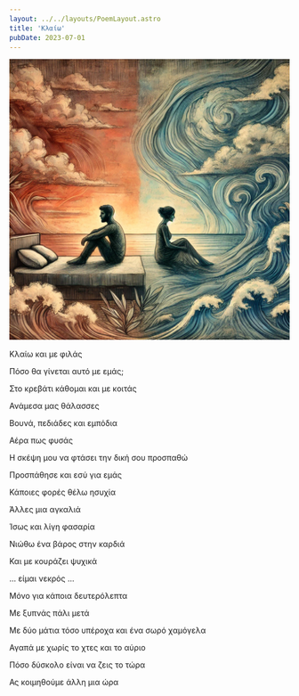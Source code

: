 ```yaml
---
layout: ../../layouts/PoemLayout.astro
title: 'Κλαίω'
pubDate: 2023-07-01
---
```

![An image of a couple looking at each other, one sitting on a bed and the other on a wave.](../../images/klaiw.webp)

Κλαίω και με φιλάς

Πόσο θα γίνεται αυτό με εμάς;

Στο κρεβάτι κάθομαι και με κοιτάς

Ανάμεσα μας θάλασσες

Βουνά, πεδιάδες και εμπόδια

Αέρα πως φυσάς

Η σκέψη μου να φτάσει την δική σου προσπαθώ

Προσπάθησε και εσύ για εμάς

Κάποιες φορές θέλω ησυχία

Άλλες μια αγκαλιά

Ίσως και λίγη φασαρία

Νιώθω ένα βάρος στην καρδιά

Και με κουράζει ψυχικά

... είμαι νεκρός ...

Μόνο για κάποια δευτερόλεπτα

Με ξυπνάς πάλι μετά

Με δύο μάτια τόσο υπέροχα και ένα σωρό χαμόγελα

Αγαπά με χωρίς το χτες και το αύριο

Πόσο δύσκολο είναι να ζεις το τώρα

Ας κοιμηθούμε άλλη μια ώρα
